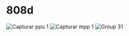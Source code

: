 # 808d
![Capturar ppu 1](https://github.com/alanmmartins/808d/assets/63621071/08421edb-d01f-460d-946b-e30a64afb8d3)
![Capturar mpp 1](https://github.com/alanmmartins/808d/assets/63621071/ba2ec44d-f396-4da5-9a4e-b16a1fa029d2)
![Group 31](https://github.com/alanmmartins/808d/assets/63621071/2966035d-c83b-4f2f-a07e-dd09fdf539e3)
